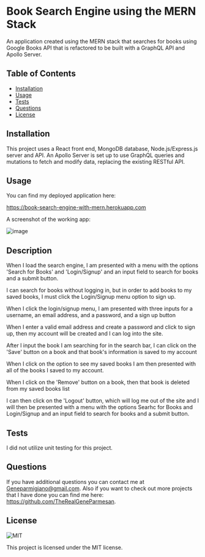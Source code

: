 # Book Search Engine using the MERN Stack

An application created using the MERN stack that searches for books using Google Books API that is refactored to be built with a GraphQL API and Apollo Server. 

## Table of Contents

- [Installation](#installation)
- [Usage](#usage)
- [Tests](#tests)
- [Questions](#questions)
- [License](#license)

## Installation

This project uses a React front end, MongoDB database, Node.js/Express.js server and API. An Apollo Server is set up to use GraphQL queries and mutations to fetch and modify data, replacing the existing RESTful API. 

## Usage

You can find my deployed application here:

https://book-search-engine-with-mern.herokuapp.com

A screenshot of the working app:

![image](https://github.com/TheRealGeneParmesan/Book-Search-Engine-MERN/assets/119083185/7236c37b-65e8-4871-ac21-83569fa55100)

## Description

When I load the search engine, I am presented with a menu with the options 'Search for Books' and 'Login/Signup' and an input field to search for books and a submit button.

I can search for books without logging in, but in order to add books to my saved books, I must click the Login/Signup menu option to sign up.

When I click the login/signup menu, I am presented with three inputs for a username, an email address, and a password, and a sign up button

When I enter a valid email address and create a password and click to sign up, then my account will be created and I can log into the site.

After I input the book I am searching for in the search bar, I can click on the 'Save' button on a book and that book's information is saved to my account

When I click on the option to see my saved books I am then presented with all of the books I saved to my account.

When I click on the 'Remove' button on a book, then that book is deleted from my saved books list

I can then click on the 'Logout' button, which will log me out of the site and I will then be presented with a menu with the options Searhc for Books and Login/Signup and an input field to search for books and a submit button.


## Tests

I did not utilize unit testing for this project. 

## Questions

If you have additional questions you can contact me at Geneparmigiano@gmail.com. Also if you want to check out more projects that I have done you can find me here: https://github.com/TheRealGeneParmesan.

## License

![MIT](https://img.shields.io/badge/license-MIT-brightgreen)

This project is licensed under the MIT license.
